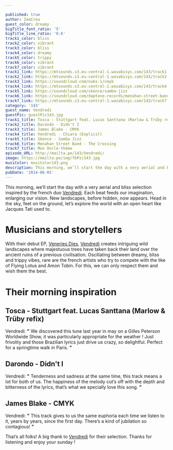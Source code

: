 ```yaml
---

published: true
author: ImaCrea
guest_color: dreamy
bigTitle_font_ratio: '5'
bigTitle_line_ratio: '0.6'
track1_color: bliss
track2_color: vibrant
track3_color: bliss
track4_color: dreamy
track5_color: trippy
track6_color: vibrant
track7_color: vibrant
track1_link: https://mtsounds.s3.eu-central-1.wasabisys.com/143/track1.mp3
track2_link: https://mtsounds.s3.eu-central-1.wasabisys.com/143/track2.mp3
track3_link: https://soundcloud.com/nubs-1/cmyk
track4_link: https://mtsounds.s3.eu-central-1.wasabisys.com/143/track4.mp3
track5_link: https://soundcloud.com/skence/samba-jizz
track6_link: https://soundcloud.com/daptone-records/menahan-street-band-the
track7_link: https://mtsounds.s3.eu-central-1.wasabisys.com/143/track7.mp3
category: '143'
guest_name: Vendredi
guestPic: guestPic143.jpg
track1_title: Tosca - Stuttgart feat. Lucas Santtana (Marlow & Trüby refix)
track2_title: Darondo - Didn't I
track3_title: James Blake - CMYK
track4_title: Vendredi - Chiara (Explicit)
track5_title: Skence - Samba Jizz
track6_title: Menahan Street Band - The Crossing
track7_title: Mon Oncle-thème
episode_URL: http://mailta.pe/143/Vendredi/
image: https://mailta.pe/img/fbPic143.jpg
musiColor: musiColor143.png
description: This morning, we’ll start the day with a very aerial and bliss selection inspired by the french duo Vendredi. Each beat feeds our imagination, enlarging our vision. New landscapes, before hidden, now appears. Head in the sky, feet on the ground, let’s explore the world with an open heart like Jacques Tati used to.
pubDate: '2014-06-01'
---
```



This morning, we’ll start the day with a very aerial and bliss selection inspired by the french duo [Vendredi](https://www.facebook.com/vendredimusic "Check them on fb"). Each beat feeds our imagination, enlarging our vision. New landscapes, before hidden, now appears. Head in the sky, feet on the ground, let’s explore the world with an open heart like Jacques Tati used to.

# Musicians and storytellers

With their debut EP, [Veneries Dies](https://itunes.apple.com/fr/album/veneris-dies-ep/id823647184 "Listen to it on iTunes"), [Vendredi](https://www.facebook.com/vendredimusic "Check them on fb") creates intriguing wild landscapes where majestuous trees have taken back their land over the ancient ruins of a previous civilisation. Oscillating between dreamy, bliss and trippy vibes, rare are the french artists who try to compete with the like of Flying Lotus and Amon Tobin. For this, we can only respect them and wish them the best.

# Their morning inspiration

## Tosca - Stuttgart feat. Lucas Santtana (Marlow & Trüby refix)
Vendredi: **"** We discovered this tune last year in may on a Gilles Peterson Worldwide Show, it was particularly appropriate for the weather ! Just frivolity and those Brazilian lyrics just drive us crazy, so delightful. Perfect for a springtime walk in Paris. **"** 

## Darondo - Didn't I
Vendredi: **"** Tenderness and sadness at the same time, this track means a lot for both of us. The happiness of the melody cut’s off with the depth and bitterness of the lyrics, that’s what we specially love this song. **"** 

## James Blake - CMYK
Vendredi: **"** This track gives to us the same euphoria each time we listen to it, years by years, since the first day. There’s a kind of jubilation so contagious! **"** 


That’s all folks! A big thank to [Vendredi](https://www.facebook.com/vendredimusic "Check them on fb") for their selection. Thanks for listening and enjoy your sunday !
